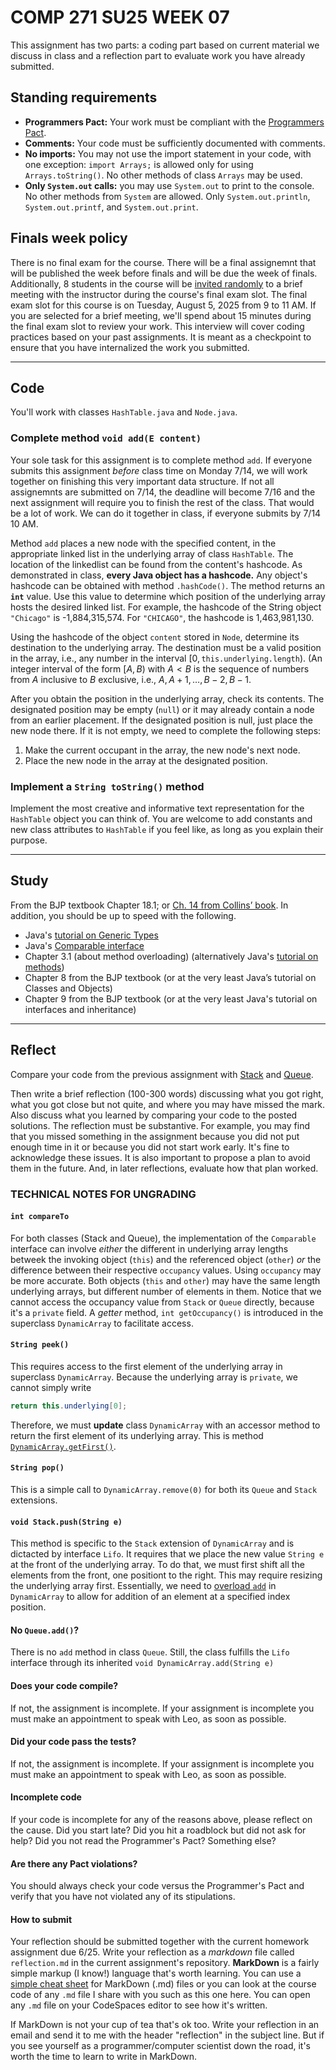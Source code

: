 # COMP 271 SU25 WEEK 07

This assignment has two parts: a coding part based on current material we discuss in class and a reflection part to evaluate work you have already submitted.


## Standing requirements

* **Programmers Pact:** Your work must be compliant with the [Programmers Pact](./ProgrammerPact.pdf). 
* **Comments:** Your code must be sufficiently documented with comments.
* **No imports:** You may not use the import statement in your code, with one exception: `import Arrays;` is allowed only for using `Arrays.toString()`. No other methods of class `Arrays` may be used.
* **Only `System.out` calls:** you may use `System.out` to print to the console. No other methods from `System` are allowed. Only `System.out.println`, `System.out.printf`, and `System.out.print`. 


## Finals week policy

There is no final exam for the course. There will be a final assignemnt that will be published the week before finals and will be due the week of finals. Additionally, 8 students in the course will be [invited randomly](https://github.com/lgreco/random-selection-final-oral) to a brief meeting with the instructor during the course's final exam slot. The final exam slot for this course is on Tuesday, August 5, 2025 from 9 to 11 AM. If you are selected for a brief meeting, we'll spend about 15 minutes during the final exam slot to review your work. This interview will cover coding practices based on your past assignments. It is meant as a checkpoint to ensure that you have internalized the work you submitted.

---

## Code

You'll work with classes `HashTable.java` and `Node.java`.

### Complete method `void add(E content)`

Your sole task for this assignment is to complete method `add`. If everyone submits this assignment *before* class time on Monday 7/14, we will work together on finishing this very important data structure. If not all assignemnts are submitted on 7/14, the deadline will become 7/16 and the next assignment will require you to finish the rest of the class. That would be a lot of work. We can do it together in class, if everyone submits by 7/14 10 AM.

Method `add` places a new node with the specified content, in the appropriate linked list in the underlying array of class `HashTable`. The location of the linkedlist can be found from the content's hashcode. As demonstrated in class, **every Java object has a hashcode.**  Any object's hashcode can be obtained with method `.hashCode()`. The method returns an **`int`** value. Use this value to determine which position of the underlying array hosts the desired linked list.  For example, the hashcode of the String object `"Chicago"` is -1,884,315,574. For `"CHICAGO"`, the hashcode is 1,463,981,130.

Using the hashcode of the object `content` stored in `Node`, determine its destination to the underlying array. The destination must be a valid position in the array, i.e., any number in the interval $[0,\texttt{this.underlying.length})$. (An integer interval of the form $[A,B)$ with $A<B$ is the sequence of numbers from $A$ inclusive to $B$ exclusive, i.e., $A, A+1, \ldots, B-2, B-1$.

After you obtain the position in the underlying array, check its contents. The designated position may be empty (`null`) or it may already contain a node from an earlier placement. If the designated position is null, just place the new node there. If it is not empty, we need to complete the following steps:
1.  Make the current occupant in the array, the new node's next node.
2.  Place the new node in the array at the designated position.

### Implement a `String toString()` method

Implement the most creative and informative text representation for the `HashTable` object you can think of. You are welcome to add constants and new class attributes to `HashTable` if you feel like, as long as you explain their purpose.

---



## Study

From the BJP textbook Chapter 18.1; or [Ch. 14 from Collins’ book](https://learning.oreilly.com/library/view/data-structures-and/9780470482674/21-chapter14.html). In addition, you should be up to speed with the following.

* Java's [tutorial on Generic Types](https://docs.oracle.com/javase/tutorial/java/generics/types.html)
* Java's [Comparable interface](https://docs.oracle.com/javase/8/docs/api/java/lang/Comparable.html)
* Chapter 3.1 (about method overloading) (alternatively Java's [tutorial on methods](https://docs.oracle.com/javase/tutorial/java/javaOO/methods.html))
* Chapter 8 from the BJP textbook (or at the very least Java’s tutorial on Classes and Objects)
* Chapter 9 from the BJP textbook (or at the very least Java's tutorial on interfaces and inheritance)

---

## Reflect

Compare your code from the previous assignment with [Stack](https://github.com/lgreco/comp-271-su25-week06/blob/main/solution_Stack.java) and [Queue](https://github.com/lgreco/comp-271-su25-week06/blob/main/solution_Queue.java).

Then write a brief reflection (100-300 words) discussing what you got right, what you got close but not quite, and where you may have missed the mark. Also discuss what you learned by comparing your code to the posted solutions. The reflection must be substantive. For example, you may find that you missed something in the assignment because you did not put enough time in it or because you did not start work early. It's fine to acknowledge these issues. It is also important to propose a plan to avoid them in the future. And, in later reflections, evaluate how that plan worked.


### TECHNICAL NOTES FOR UNGRADING


#### `int compareTo`

For both classes (Stack and Queue), the implementation of the `Comparable` interface can involve *either* the different in underlying array lengths betweek the invoking object (`this`) and the referenced object (`other`) *or* the difference between their respective `occupancy` values. Using `occupancy` may be more accurate. Both objects (`this` and `other`) may have the same length underlying arrays, but different number of elements in them. Notice that we cannot access the occupancy value from `Stack` or `Queue` directly, because it's a `private` field. A *getter* method, `int getOccupancy()` is introduced in the superclass `DynamicArray` to facilitate access.

#### `String peek()`

This requires access to the first element of the underlying array in superclass `DynamicArray`. Because the underlying array is `private`, we cannot simply write 
```java
return this.underlying[0];
```
Therefore, we must **update** class `DynamicArray` with an accessor method to return the first element of its underlying array. This is method [`DynamicArray.getFirst()`](https://github.com/lgreco/comp-271-su25-week06/blob/24ac9fdc1c91448ba90eb4a30eb8608d9e1bd6cf/DynamicArray.java#L39).

#### `String pop()`

This is a simple call to `DynamicArray.remove(0)` for both its `Queue` and `Stack` extensions.

#### `void Stack.push(String e)`

This method is specific to the `Stack` extension of `DynamicArray` and is dictacted by interface `Lifo`. It requires that we place the new value `String e` at the front of the underlying array. To do that, we must first shift all the elements from the front, one positiont to the right. This may require resizing the underlying array first. Essentially, we need to [overload `add`](https://github.com/lgreco/comp-271-su25-week06/blob/24ac9fdc1c91448ba90eb4a30eb8608d9e1bd6cf/DynamicArray.java#L79) in `DynamicArray` to allow for addition of an element at a specified index position.

#### No `Queue.add()`?

There is no `add` method in class `Queue`. Still, the class fulfills the `Lifo` interface through its inherited `void DynamicArray.add(String e)`

#### Does your code compile? 
If not, the assignment is incomplete. If your assignment is incomplete you must make an appointment to speak with Leo, as soon as possible.


#### Did your code pass the tests?
If not, the assignment is incomplete. If your assignment is incomplete you must make an appointment to speak with Leo, as soon as possible.


#### Incomplete code

If your code is incomplete for any of the reasons above, please reflect on the cause. Did you start late? Did you hit a roadblock but did not ask for help? Did you not read the Programmer's Pact? Something else?


#### Are there any Pact violations?
You should always check your code versus the Programmer's Pact and verify that you have not violated any of its stipulations.


#### How to submit

Your reflection should be submitted together with the current homework assignment due 6/25. Write your reflection as a *markdown* file called `reflection.md` in the current assignment's repository. **MarkDown** is a fairly simple markup (I know!) language that's worth learning. You can use a [simple cheat sheet](https://www.markdownguide.org/basic-syntax/) for MarkDown (.md) files or you can look at the course code of any `.md` file I share with you such as this one here. You can open any `.md` file on your CodeSpaces editor to see how it's written. 

If MarkDown is not your cup of tea that's ok too. Write your reflection in an email and send it to me with the header "reflection" in the subject line. But if you see yourself as a programmer/computer scientist down the road, it's worth the time to learn to write in MarkDown.

